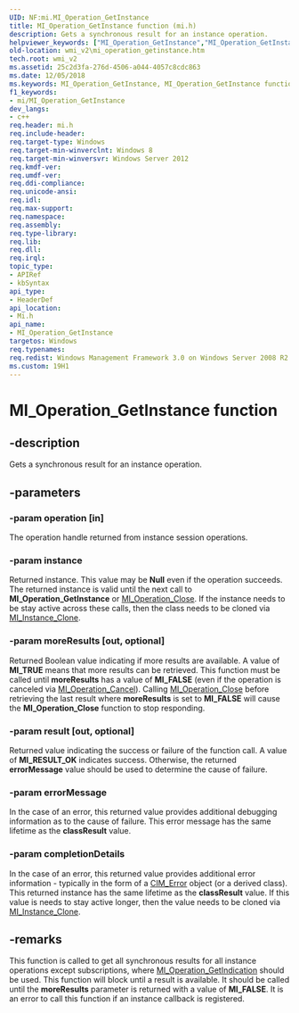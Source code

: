 ```yaml
---
UID: NF:mi.MI_Operation_GetInstance
title: MI_Operation_GetInstance function (mi.h)
description: Gets a synchronous result for an instance operation.helpviewer_keywords: ["MI_Operation_GetInstance","MI_Operation_GetInstance function [Windows Management Infrastructure (MI)]","mi/MI_Operation_GetInstance","wmi_v2.mi_operation_getinstance"]
old-location: wmi_v2\mi_operation_getinstance.htm
tech.root: wmi_v2
ms.assetid: 25c2d3fa-276d-4506-a044-4057c8cdc863
ms.date: 12/05/2018
ms.keywords: MI_Operation_GetInstance, MI_Operation_GetInstance function [Windows Management Infrastructure (MI)], mi/MI_Operation_GetInstance, wmi_v2.mi_operation_getinstance
f1_keywords:
- mi/MI_Operation_GetInstance
dev_langs:
- c++
req.header: mi.h
req.include-header: 
req.target-type: Windows
req.target-min-winverclnt: Windows 8
req.target-min-winversvr: Windows Server 2012
req.kmdf-ver: 
req.umdf-ver: 
req.ddi-compliance: 
req.unicode-ansi: 
req.idl: 
req.max-support: 
req.namespace: 
req.assembly: 
req.type-library: 
req.lib: 
req.dll: 
req.irql: 
topic_type:
- APIRef
- kbSyntax
api_type:
- HeaderDef
api_location:
- Mi.h
api_name:
- MI_Operation_GetInstance
targetos: Windows
req.typenames: 
req.redist: Windows Management Framework 3.0 on Windows Server 2008 R2 with SP1,     Windows 7 with SP1, and Windows Server 2008 with SP2
ms.custom: 19H1
---
```


# MI_Operation_GetInstance function


## -description


Gets a synchronous result for an instance operation.


## -parameters




### -param operation [in]

The operation handle returned from instance session operations.


### -param instance

Returned instance. This value may be <b>Null</b> even if the operation succeeds. The 
      returned instance is valid until the next call to 
      <b>MI_Operation_GetInstance</b> or 
      <a href="https://docs.microsoft.com/previous-versions/windows/desktop/api/mi/nf-mi-mi_operation_close">MI_Operation_Close</a>. If the instance needs to be 
      stay active across these calls, then the class needs to be cloned via 
      <a href="https://docs.microsoft.com/previous-versions/windows/desktop/api/mi/nf-mi-mi_instance_clone">MI_Instance_Clone</a>.


### -param moreResults [out, optional]

Returned Boolean value indicating if more results are available. A value of 
      <b>MI_TRUE</b> means that more results can be retrieved. This function must be called until 
      <b>moreResults</b> has a value of <b>MI_FALSE</b> (even if the operation 
      is canceled via <a href="https://docs.microsoft.com/previous-versions/windows/desktop/api/mi/nf-mi-mi_operation_cancel">MI_Operation_Cancel</a>). Calling 
      <a href="https://docs.microsoft.com/previous-versions/windows/desktop/api/mi/nf-mi-mi_operation_close">MI_Operation_Close</a> before retrieving the last 
      result where <b>moreResults</b> is set to <b>MI_FALSE</b> will cause the 
      <b>MI_Operation_Close</b> function to stop 
      responding.


### -param result [out, optional]

Returned value indicating the success or failure of the function call. A value of 
      <b>MI_RESULT_OK</b> indicates success. Otherwise, the returned 
      <b>errorMessage</b> value should be used to determine the cause of failure.


### -param errorMessage

In the case of an error, this returned value provides additional debugging information as to the cause of 
      failure. This error message has the same lifetime as the <b>classResult</b> value.


### -param completionDetails

In the case of an error, this returned value provides additional error information - typically in the form 
      of a <a href="https://docs.microsoft.com/windows/desktop/hyperv_v2/cim-error">CIM_Error</a> object (or a derived class). This returned 
      instance has the same lifetime as the <b>classResult</b> value. If this value is needs to 
      stay active longer, then the value needs to be cloned via 
      <a href="https://docs.microsoft.com/previous-versions/windows/desktop/api/mi/nf-mi-mi_instance_clone">MI_Instance_Clone</a>.


## -remarks



This function is called to get all synchronous results for all instance operations except subscriptions, where 
    <a href="https://docs.microsoft.com/previous-versions/windows/desktop/api/mi/nf-mi-mi_operation_getindication">MI_Operation_GetIndication</a> should be 
    used. This function will block until a result is available. It should be called until the 
    <b>moreResults</b> parameter is returned with a value of <b>MI_FALSE</b>. It 
    is an error to call this function if an instance callback is registered.



